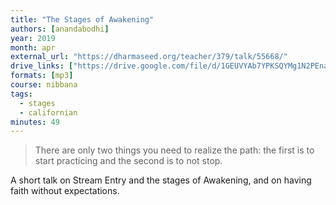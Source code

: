 ```yaml
---
title: "The Stages of Awakening"
authors: [anandabodhi]
year: 2019
month: apr
external_url: "https://dharmaseed.org/teacher/379/talk/55668/"
drive_links: ["https://drive.google.com/file/d/1GEUVYAb7YPKSQYMg1N2PEnaWsnWsvdEh/view?usp=drivesdk"]
formats: [mp3]
course: nibbana
tags:
  - stages
  - californian
minutes: 49
---
```


> There are only two things you need to  realize the path: the first is to start practicing and the second is to not stop.
    
A short talk on Stream Entry and the stages of Awakening, and on having faith without expectations.


